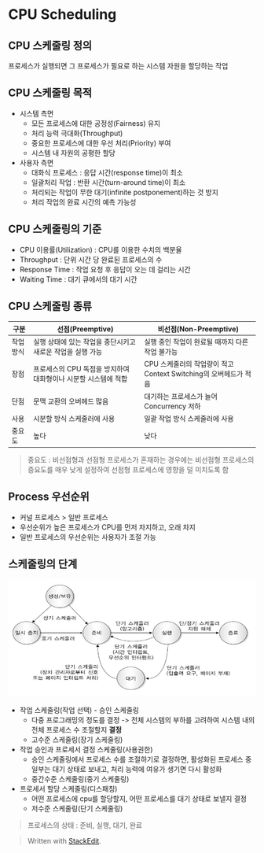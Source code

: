 ﻿# CPU Scheduling
## CPU 스케줄링 정의
프로세스가 실행되면 그 프로세스가 필요로 하는 시스템 자원을 할당하는 작업
## CPU 스케줄링 목적
- 시스템 측면
	- 모든 프로세스에 대한 공정성(Fairness) 유지
	- 처리 능력 극대화(Throughput) 
	- 중요한 프로세스에 대한 우선 처리(Priority) 부여
	- 시스템 내 자원의 공평한 할당
- 사용자 측면
	- 대화식 프로세스 : 응답 시간(response time)이 최소
	- 일괄처리 작업 : 반환 시간(turn-around time)이 최소
	- 처리되는 작업이 무한 대기(infinite postponement)하는 것 방지
	- 처리 작업의 완료 시간의 예측 가능성
## CPU 스케줄링의 기준
- CPU 이용률(Utilization) : CPU를 이용한 수치의 백분율
- Throughput : 단위 시간 당 완료된 프로세스의 수
- Response Time : 작업 요청 후 응답이 오는 데 걸리는 시간
- Waiting Time : 대기 큐에서의 대기 시간
## CPU 스케줄링 종류
|구분|선점(Preemptive)|비선점(Non-Preemptive)|
|-|-|-|
|작업 방식|실행 상태에 있는 작업을 중단시키고 새로운 작업을 실행 가능|실행 중인 작업이 완료될 때까지 다른 작업 불가능|
|장점|프로세스의 CPU 독점을 방지하여 대화형이나 시분할 시스템에 적합|CPU 스케줄러의 작업량이 적고 Context Switching의 오버헤드가 적음|
|단점|문맥 교환의 오버헤드 많음|대기하는 프로세스가 늘어 Concurrency 저하|
|사용|시분할 방식 스케줄러에 사용|일괄 작업 방식 스케줄러에 사용|
|중요도|높다|낮다|
> 중요도 : 비선점형과 선점형 프로세스가 혼재하는 경우에는 비선점형 프로세스의 중요도를 매우 낮게 설정하여 선점형 프로세스에 영향을 덜 미치도록 함
## Process 우선순위
- 커널 프로세스 > 일반 프로세스
- 우선순위가 높은 프로세스가 CPU를 먼저 차지하고, 오래 차지
- 일반 프로세스의 우선순위는 사용자가 조절 가능
## 스케줄링의 단계
![process of scheduling](/sejigner/img/os/scheduling/1.jpg)
- 작업 스케줄링(작업 선택) - 승인 스케줄링
	- 다중 프로그래밍의 정도를 결정 -> 전체 시스템의 부하를 고려하여 시스템 내의 전체 프로세스 수 조절할지 **결정**
	- 고수준 스케줄링(장기 스케줄링)
- 작업 승인과 프로세서 결정 스케줄링(사용권한)
	- 승인 스케줄링에서 프로세스 수를 조절하기로 결정하면, 활성화된 프로세스 중 일부는 대기 상태로 보내고, 처리 능력에 여유가 생기면 다시 활성화
	- 중간수준 스케줄링(중기 스케줄링)
- 프로세서 할당 스케줄링(디스패칭)
	- 어떤 프로세스에 cpu를 할당할지, 어떤 프로세스를 대기 상태로 보낼지 결정
	- 저수준 스케줄링(단기 스케줄링)
> 프로세스의 상태 : 준비, 실행, 대기, 완료

> Written with [StackEdit](https://stackedit.io/).
